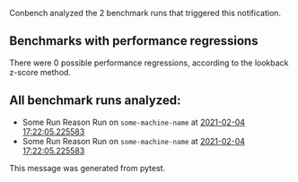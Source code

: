 Conbench analyzed the 2 benchmark runs that triggered this notification.

## Benchmarks with performance regressions

There were 0 possible performance regressions, according to the lookback z-score method.

## All benchmark runs analyzed:

- Some Run Reason Run on `some-machine-name` at [2021-02-04 17:22:05.225583](http://localhost/runs/no_commit)
- Some Run Reason Run on `some-machine-name` at [2021-02-04 17:22:05.225583](http://localhost/runs/no_commit)

This message was generated from pytest.
